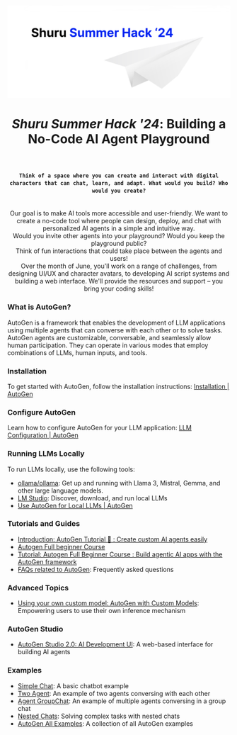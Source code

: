 ![summerhack24](assets/summerhack24.png)

<div align="center">

# *Shuru Summer Hack '24*: Building a No-Code AI Agent Playground
<br>

#### ```Think of a space where you can create and interact with digital characters that can chat, learn, and adapt. What would you build? Who would you create?```

<br>
Our goal is to make AI tools more accessible and user-friendly. We want to create a no-code tool where people can design, deploy, and chat with personalized AI agents in a simple and intuitive way. <br>
Would you invite other agents into your playground? Would you keep the playground public? <br> Think of fun interactions that could take place between the agents and users! <br>
Over the month of June, you'll work on a range of challenges, from designing UI/UX and character avatars, to developing AI script systems and building a web interface. We'll provide the resources and support – you bring your coding skills!

</div>


### What is AutoGen?

AutoGen is a framework that enables the development of LLM applications using multiple agents that can converse with each other or to solve tasks. AutoGen agents are customizable, conversable, and seamlessly allow human participation. They can operate in various modes that employ combinations of LLMs, human inputs, and tools.

### Installation

To get started with AutoGen, follow the installation instructions: [Installation | AutoGen](https://microsoft.github.io/autogen/docs/installation/)

### Configure AutoGen

Learn how to configure AutoGen for your LLM application: [LLM Configuration | AutoGen](https://microsoft.github.io/autogen/docs/topics/llm_configuration/)

### Running LLMs Locally

To run LLMs locally, use the following tools:

* [ollama/ollama](https://github.com/ollama/ollama): Get up and running with Llama 3, Mistral, Gemma, and other large language models.
* [LM Studio](https://lmstudio.ai/): Discover, download, and run local LLMs
* [Use AutoGen for Local LLMs | AutoGen](https://microsoft.github.io/autogen/blog/2023/07/14/Local-LLMs/)

### Tutorials and Guides

* [Introduction: AutoGen Tutorial 🚀 : Create custom AI agents easily](https://www.youtube.com/watch?v=vU2S6dVf79M&list=PLp9pLaqAQbY2vUjGEVgz8yAOdJlyy3AQb&index=2)
* [Autogen Full beginner Course](https://www.youtube.com/watch?v=JmjxwTEJSE8)
* [Tutorial: Autogen Full Beginner Course : Build agentic AI apps with the AutoGen framework](https://www.youtube.com/watch?v=FkFKWVQytnY)
* [FAQs related to AutoGen](https://microsoft.github.io/autogen/docs/FAQ/#set-your-api-endpoints): Frequently asked questions

### Advanced Topics

* [Using your own custom model: AutoGen with Custom Models](https://microsoft.github.io/autogen/blog/2024/01/26/Custom-Models/): Empowering users to use their own inference mechanism

### AutoGen Studio

* [AutoGen Studio 2.0: AI Development UI](https://autogen-studio.com/autogen-studio-ui): A web-based interface for building AI agents

### Examples

* [Simple Chat](https://github.com/microsoft/autogen/blob/main/samples/simple_chat.py): A basic chatbot example
* [Two Agent](https://github.com/microsoft/autogen/blob/main/test/twoagent.py): An example of two agents conversing with each other
* [Agent GroupChat](https://github.com/microsoft/autogen/blob/main/notebook/agentchat_groupchat.ipynb): An example of multiple agents conversing in a group chat
* [Nested Chats](https://microsoft.github.io/autogen/docs/notebooks/agentchat_nestedchat): Solving complex tasks with nested chats
* [AutoGen All Examples](https://microsoft.github.io/autogen/docs/Examples): A collection of all AutoGen examples
